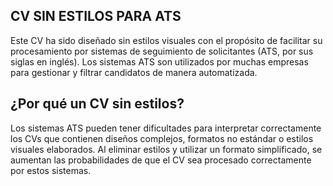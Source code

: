 ## CV SIN ESTILOS PARA ATS

Este CV ha sido diseñado sin estilos visuales con el propósito de facilitar su procesamiento por sistemas de seguimiento de solicitantes (ATS, por sus siglas en inglés). 
Los sistemas ATS son utilizados por muchas empresas para gestionar y filtrar candidatos de manera automatizada.

## ¿Por qué un CV sin estilos?
Los sistemas ATS pueden tener dificultades para interpretar correctamente los CVs que contienen diseños complejos, formatos no estándar o estilos visuales elaborados. 
Al eliminar estilos y utilizar un formato simplificado, se aumentan las probabilidades de que el CV sea procesado correctamente por estos sistemas.
